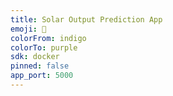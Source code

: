 ```yaml
---
title: Solar Output Prediction App
emoji: 🚀
colorFrom: indigo
colorTo: purple
sdk: docker
pinned: false
app_port: 5000
---
```


